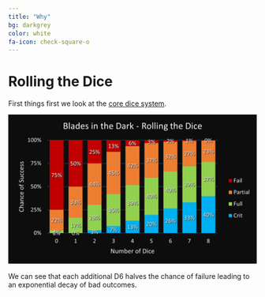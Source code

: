 ```yaml
---
title: "Why"
bg: darkgrey
color: white
fa-icon: check-square-o
---
```


# Rolling the Dice

First things first we look at the [core dice system](https://bladesinthedark.com/core-system).

![Stacked Bar Chart](/img/DiceChances.png "Core Dice Outcomes")

We can see that each additional D6 halves the chance of failure leading to an exponential decay of bad outcomes.